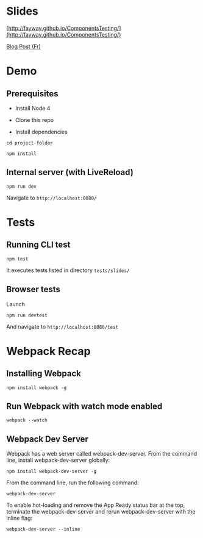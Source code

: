 # Slides

[http://fayway.github.io/ComponentsTesting/](http://fayway.github.io/ComponentsTesting/)

[Blog Post (Fr)](ToDo)

# Demo

## Prerequisites

- Install Node 4

- Clone this repo

- Install dependencies

```
cd project-folder
```

```
npm install
```

## Internal server (with LiveReload)

```
npm run dev
```

Navigate to `http://localhost:8080/`


# Tests

## Running CLI test

```
npm test
```

It executes tests listed in directory `tests/slides/`


## Browser tests

Launch
```
npm run devtest
```

And navigate to `http://localhost:8080/test`

# Webpack Recap

## Installing Webpack
```
npm install webpack -g
```

## Run Webpack with watch mode enabled
```
webpack --watch
```

## Webpack Dev Server
Webpack has a web server called webpack-dev-server. From the command line, install webpack-dev-server globally:

```
npm install webpack-dev-server -g
```

From the command line, run the following command:

```
webpack-dev-server
```

To enable hot-loading and remove the App Ready status bar at the top, terminate the webpack-dev-server and rerun webpack-dev-server with the inline flag:

```
webpack-dev-server --inline
```